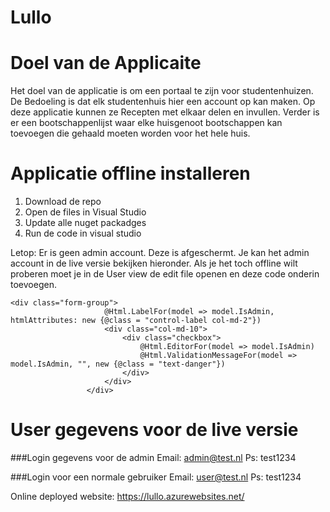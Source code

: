 # Lullo

# Doel van de Applicaite
Het doel van de applicatie is om een portaal te zijn voor studentenhuizen. De Bedoeling is dat elk 
studentenhuis hier een account op kan maken. Op deze applicatie kunnen ze Recepten met elkaar delen en invullen. 
Verder is er een bootschappenlijst waar elke huisgenoot bootschappen kan toevoegen die gehaald moeten worden voor het hele huis.

# Applicatie offline installeren

1. Download de repo
2. Open de files in Visual Studio
3. Update alle nuget packadges
4. Run de code in visual studio

Letop: Er is geen admin account. Deze is afgeschermt. Je kan het admin account in de live versie bekijken hieronder.
Als je het toch offline wilt proberen moet je in de User view de edit file openen en deze code onderin toevoegen.

```
<div class="form-group">
                     @Html.LabelFor(model => model.IsAdmin, htmlAttributes: new {@class = "control-label col-md-2"})
                     <div class="col-md-10">
                         <div class="checkbox">
                             @Html.EditorFor(model => model.IsAdmin)
                             @Html.ValidationMessageFor(model => model.IsAdmin, "", new {@class = "text-danger"})
                         </div>
                     </div>
                 </div>
```

# User gegevens voor de live versie

###Login gegevens voor de admin
Email: admin@test.nl
Ps: test1234

###Login voor een normale gebruiker
Email: user@test.nl
Ps: test1234

Online deployed website: https://lullo.azurewebsites.net/
